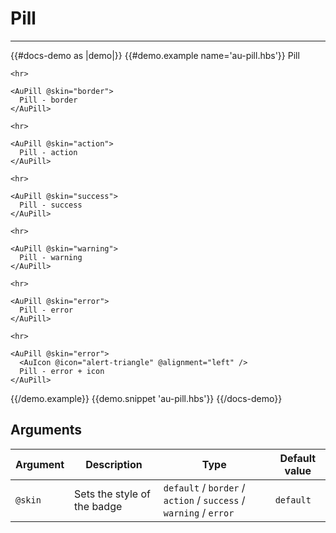 # Pill

---

{{#docs-demo as |demo|}}
  {{#demo.example name='au-pill.hbs'}}
    <AuPill>
      Pill
    </AuPill>

    <hr>

    <AuPill @skin="border">
      Pill - border
    </AuPill>

    <hr>

    <AuPill @skin="action">
      Pill - action
    </AuPill>

    <hr>

    <AuPill @skin="success">
      Pill - success
    </AuPill>

    <hr>

    <AuPill @skin="warning">
      Pill - warning
    </AuPill>

    <hr>

    <AuPill @skin="error">
      Pill - error
    </AuPill>

    <hr>

    <AuPill @skin="error">
      <AuIcon @icon="alert-triangle" @alignment="left" />
      Pill - error + icon
    </AuPill>
  {{/demo.example}}
  {{demo.snippet 'au-pill.hbs'}}
{{/docs-demo}}

## Arguments

| Argument      | Description | Type | Default value |
| ------------- | ----------- | ---- | ------------- |
| `@skin` | Sets the style of the badge  | `default` / `border` / `action` / `success` / `warning` / `error` | `default` |
